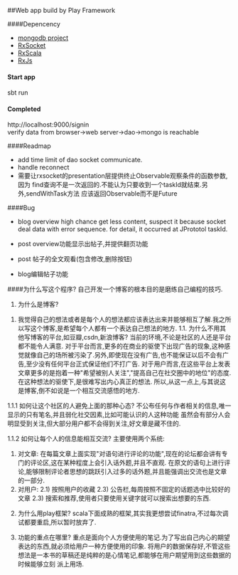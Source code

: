 ##Web app build by Play Framework

####Depencency
* [mongodb project](https://github.com/Unlimited-Works/mongodb)
* [RxSocket](https://github.com/LoranceChen/RxSocket)
* [RxScala](https://github.com/ReactiveX/RxScala)
* [RxJs](http://www.bootcdn.cn/rxjs/)
#### Start app
sbt run

#### Completed
http://localhost:9000/signin  
verify data from browser->web server->dao->mongo is reachable

####Readmap
* add time limit of dao socket communicate.
* handle reconnect
* 需要让rxsocket的presentation层提供终止Observable观察条件的函数参数,因为
find查询不是一次返回的.不能认为只要收到一个taskId就结束.另外,sendWithTask方法
应该返回Observable而不是Future

####Bug
* blog overview high chance get less content, suspect it because socket deal data with error sequence.
for detail, it occurred at JPrototol taskId.

* post overview功能显示出帖子,并提供翻页功能
* post 帖子的全文观看(包含修改,删除按钮)
* blog编辑帖子功能

####为什么写这个程序?
自己开发一个博客的根本目的是磨练自己编程的技巧.
1. 为什么是博客?
1) 我觉得自己的想法或者是每个人的想法都应该表达出来并能够相互了解.我之所以写这个博客,是希望每个人都有一个表达自己想法的地方.
1.1. 为什么不用其他写博客的平台,如豆瓣,csdn,新浪博客?
当前的环境,不论是社区的人还是平台都不能令人满意.
对于平台而言,更多的在商业的驱使下出现广告的现象,这种感觉就像自己的场所被污染了.另外,即使现在没有广告,也不能保证以后不会有广告,至少没有任何平台正式保证他们不打广告.
对于用户而言,在这些平台上发表文章更多的是抱着一种"希望被别人关注","提高自己在社交圈中的地位"的态度.在这种想法的驱使下,是很难写出内心真正的想法.
所以,从这一点上,与其说这是博客,倒不如说是一个相互交流感悟的地方.

1.1.1 如何让这个社区的人避免上面的那种心态?
不公布任何与作者相关的信息,唯一显示的只有笔名,并且弱化社交因素,比如可能认识的人这种功能
虽然会有部分人会明显受到关注,但大部分用户都不会得到关注,好文章是藏不住的.

1.1.2 如何让每个人的信息能相互交流?
主要使用两个系统:
1) 对文章:
在每篇文章上面实现"对语句进行评论的功能",现在的论坛都会讲有专门的评论区,这在某种程度上会引入话外题,并且不直观.
在原文的语句上进行评论,能够限制评论者思想的跳跃引入过多的话外题,并且能强调出交流也是文章的一部分.
2) 对用户:
2.1) 按照用户的收藏
2.3) 公告栏,每周按照不固定的话题选中比较好的文章
2.3) 搜索和推荐,使用者只要使用关键字就可以搜索出想要的东西.

2. 为什么用play框架?
scala下面成熟的框架,其实我更想尝试finatra,不过每次调试都要重启,所以暂时放弃了.

3. 功能的重点在哪里?
重点是面向个人方便使用的笔记.为了写出自己内心的期望表达的东西,就必须给用户一种方便使用的印象.
将用户的数据保存好,不管这些想法是一本书的草稿还是纯粹的是心情笔记,都能够在用户期望用到这些数据的时候能够立刻
派上用场.
